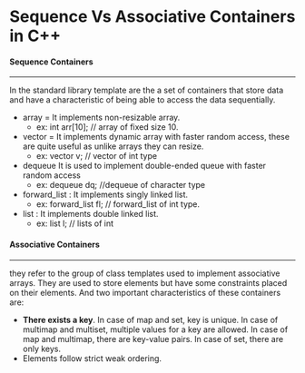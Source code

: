 # Sequence Vs Associative Containers in C++ 
#### Sequence Containers 
---
In the standard library template are the a set of containers that store data and have a characteristic of being able to access the data sequentially. 
- array = It implements non-resizable array. 
  - ex: int arr[10]; // array of fixed size 10.
- vector = It implements dynamic array with faster random access, these are quite useful as unlike arrays they can resize. 
  - ex: vector<int> v; // vector of int type
- dequeue It is used to implement double-ended queue with faster random access 
  - ex: dequeue dq; //dequeue of character type
- forward_list : It implements singly linked list. 
  - ex: forward_list fl; // forward_list of int type.
- list : It implements double linked list. 
  - ex: list l; // lists of int

#### Associative Containers
--- 
they refer to the group of class templates used to implement associative arrays. They are used to store elements but have some constraints placed on their elements. 
And two important characteristics of these containers are:

- **There exists a key**. In case of map and set, key is unique. In case of multimap and multiset, multiple values for a key are allowed. In case of map and multimap, there are key-value pairs. In case of set, there are only keys.
- Elements follow strict weak ordering.

